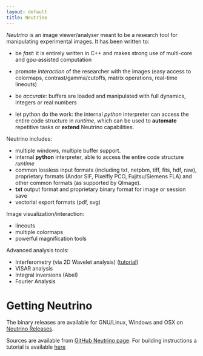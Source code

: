 ```yaml
---
layout: default
title: Neutrino
---
```


*Neutrino* is an image viewer/analyser meant to be a research tool for manipulating experimental images. 
It has been written to: 

* be *fast*: it is entirely written in C++ and makes strong use of multi-core and gpu-assisted
  computation

* promote *interaction* of the researcher with the images (easy
access to colormaps, contrast/gamma/cutoffs, matrix operations, real-time lineouts)

* be *accurate*: buffers are loaded and manipulated with full dynamics, integers or real numbers

* let python do the work: the internal *python* interpreter can access the entire code structure
  in *runtime*, which can be used to **automate** repetitive tasks or **extend** Neutrino
capabilities.

Neutrino includes:

* multiple windows, multiple buffer support.
* internal **python** interpreter, able to access the entire code structure *runtime*
* common lossless input formats (including txt, netpbm, tiff, fits, hdf, raw), proprietary formats (Andor SIF, Pixelfly PCO, Fujitsu/Siemens FLA) and other common formats (as supported by QImage).
* **txt** output format and proprietary binary format for image or session save
* vectorial export formats (pdf, svg)

Image visualization/interaction:

* lineouts
* multiple colormaps
* powerful magnification tools

Advanced analysis tools:

* Interferometry (via 2D Wavelet analysis) ([tutorial](tutorials/wavelet/wavelet-tutorial))
* VISAR analysis
* Integral inversions (Abel)
* Fourier Analysis

# Getting Neutrino

The binary releases are available for GNU/Linux, Windows and OSX on [Neutrino Releases](https://github.com/aflux/neutrino/releases/latest).

Sources are available from [GitHub Neutrino page](https://github.com/aflux/neutrino). For building
instructions a tutorial is available [here](build)
